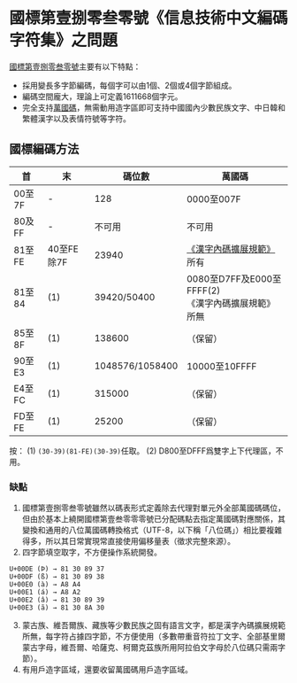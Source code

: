 # 國標第壹捌零叁零號《信息技術中文編碼字符集》之問題
[國標第壹捌零叁零號](http://c.gb688.cn/bzgk/gb/showGb?type=online&hcno=A1931A578FE14957104988029B0833D3)主要有以下特點：
- 採用變長多字節編碼，每個字可以由1個、2個或4個字節組成。
- 編碼空間龐大，理論上可定義1611668個字元。
- 完全支持[萬國碼](https://unicode.org)，無需動用造字區即可支持中國國內少數民族文字、中日韓和繁體漢字以及表情符號等字符。

## 國標編碼方法
|首|末|碼位數|萬國碼
|-|-|-|-|
|00至7F|-|128|0000至007F
|80及FF|-|不可用|不可用
|81至FE|40至FE除7F|23940|[《漢字內碼擴展規範》](https://zh.wikipedia.org/wiki/漢字內碼擴展規範)所有
|81至84|(1)|39420/50400|0080至D7FF及E000至FFFF(2)<br>《漢字內碼擴展規範》所無
|85至8F|(1)|138600|（保留）
|90至E3|(1)|1048576/1058400|10000至10FFFF
|E4至FC|(1)|315000|（保留）
|FD至FE|(1)|25200|（保留）

按：
(1) `(30-39)(81-FE)(30-39)`任取。
(2) D800至DFFF爲雙字上下代理區，不用。
### 缺點
1. 國標第壹捌零叁零號雖然以碼表形式定義除去代理對單元外全部萬國碼碼位，但由於基本上繞開國標第壹叁零零零號已分配碼點去指定萬國碼對應關係，其變換和通用的八位萬國碼轉換格式（UTF-8，以下稱「八位碼」）相比要複雜得多，所以其日常實現常直接使用偏移量表（徵求完整來源）。
2. 四字節填空取字，不方便操作系統開發。
```
U+00DE (Þ) → 81 30 89 37
U+00DF (ß) → 81 30 89 38
U+00E0 (à) → A8 A4
U+00E1 (á) → A8 A2
U+00E2 (â) → 81 30 89 39
U+00E3 (ã) → 81 30 8A 30
```
3. 蒙古族、維吾爾族、藏族等少數民族之固有語言文字，都是漢字內碼擴展規範所無，每字符占據四字節，不方便使用（多數帶重音符拉丁文字、全部基里爾蒙古字母，維吾爾、哈薩克、柯爾克茲族所用阿拉伯文字母於八位碼只需兩字節）。
4. 有用戶造字區域，還要收留萬國碼用戶造字區域。
